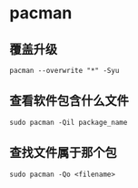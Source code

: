 # pacman

## 覆盖升级
```
pacman --overwrite "*" -Syu
```

## 查看软件包含什么文件
```
sudo pacman -Qil package_name
```

## 查找文件属于那个包
```
sudo pacman -Qo <filename>
```


